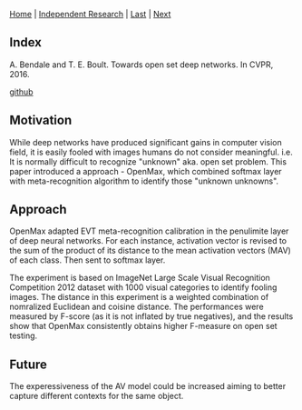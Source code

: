 [Home](https://clojia.github.io/) | [Independent Research](https://clojia.github.io/independent_research/) | [Last](https://clojia.github.io/independent_research/2018-08-IR-LIME) | [Next](https://clojia.github.io/independent_research/2018-08-IR-Open-Set-Recognition)

## Index

A. Bendale and T. E. Boult. Towards open set deep networks.
In CVPR, 2016. 

[github](https://github.com/abhijitbendale/OSDN)

## Motivation

While deep networks have produced significant gains in computer vision field, it is easily fooled with images humans do not consider meaningful. i.e. It is normally difficult to recognize "unknown" aka. open set problem. This paper introduced a approach - OpenMax, which combined softmax layer with meta-recognition algorithm to identify those "unknown unknowns".

## Approach
OpenMax adapted EVT meta-recognition calibration in the penulimite layer of deep neural networks. For each instance, activation vector is revised to the sum of the product of its distance to the mean activation vectors (MAV) of each class. Then sent to softmax layer.

The experiment is based on ImageNet Large Scale Visual Recognition Competition 2012 dataset with 1000 visual categories to identify fooling images. The distance in this experiment is a weighted combination of nomralized Euclidean and coisine distance. The performances were measured by F-score (as it is not inflated by true negatives), and the results show that OpenMax consistently obtains higher F-measure on open set testing.

## Future
The experessiveness of the AV model could be increased aiming to better capture different contexts for the same object.
